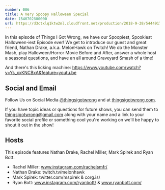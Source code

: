 ```yaml
---
number: 006
title: A Very Spoopy Halloween Special
date: 1540702800000
url: https://d3ctxlq1ktw2nl.cloudfront.net/production/2018-9-28/5444917-44100-2-ca28e9dcda34e.m4a
---
```


In this episode of Things I Got Wrong, we have our Spoopiest, Spookiest Halloween-iest Episode ever! We get to introduce our guest and great friend, Nathan Drake, a.k.a. MelonHawk on Twitch! We do the Monster Mash, play Halloween/Horror Movie Before and After, answer a whole host a seasonal questions, and have an all around Graveyard Smash of a time!

And there's this licking machine: https://www.youtube.com/watch?v=Ys_xxKNCBxA&feature=youtu.be

## Social and Email

Follow Us on Social Media [@thingsigotwrong](https://instagram.com/thingsigotwrong) and at [thingsigotwrong.com](https://thingsigotwrong.com).

If you have topic ideas or questions for future shows, you can send them to thingsigotwrong@gmail.com along with your name and a link to your favorite social profile or something cool you're working on we'll be happy to shout it out in the show!

## Hosts

This episode features Nathan Drake, Rachel Miller, Mark Spirek and Ryan Bott.

- Rachel Miller: www.instagram.com/rachelsmfr/
- Nathan Drake: twitch.tv/melonhawk
- Mark Spirek: twitter.com/mspirek & corg.is/
- Ryan Bott: www.instagram.com/ryanbott/ & www.ryanbott.com/
